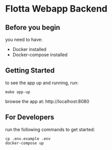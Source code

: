 # Flotta Webapp Backend

## Before you begin
you need to have:
- Docker installed
- Docker-compose installed

## Getting Started
to see the app up and running, run:
```
make app-up
```
browse the app at: http://localhost:8080

## For Developers
run the following commands to get started:
```
cp .env.example .env
docker-compose up
```